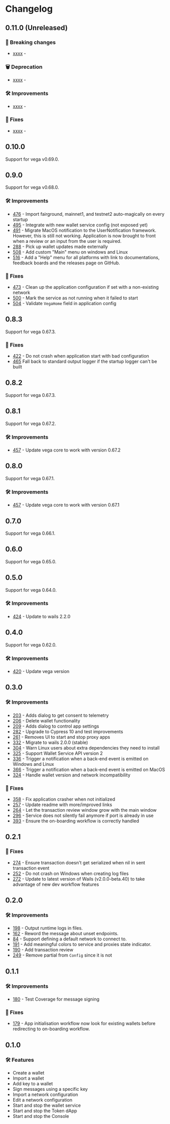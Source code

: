 # Changelog

## 0.11.0 (Unreleased)

### 🚨 Breaking changes

- [xxxx](https://github.com/vegaprotocol/vegawallet-desktop/issues/xxxx) -

### 🗑️ Deprecation

- [xxxx](https://github.com/vegaprotocol/vegawallet-desktop/issues/xxxx) -

### 🛠 Improvements

- [xxxx](https://github.com/vegaprotocol/vegawallet-desktop/issues/xxxx) -

### 🐛 Fixes

- [xxxx](https://github.com/vegaprotocol/vegawallet-desktop/issues/xxxx) -

## 0.10.0

Support for vega v0.69.0.

## 0.9.0

Support for vega v0.68.0.

### 🛠 Improvements

- [476](https://github.com/vegaprotocol/vegawallet-desktop/issues/476) - Import fairground, mainnet1, and testnet2 auto-magically on every startup
- [495](https://github.com/vegaprotocol/vegawallet-desktop/issues/495) - Integrate with new wallet service config (not exposed yet)
- [491](https://github.com/vegaprotocol/vegawallet-desktop/issues/491) - Migrate MacOS notification to the UserNotification framework. However, this is still not working. Application is now brought to front when a review or an input from the user is required.
- [288](https://github.com/vegaprotocol/vegawallet-desktop/issues/288) - Pick up wallet updates made externally
- [508](https://github.com/vegaprotocol/vegawallet-desktop/issues/508) - Add custom "Main" menu on windows and Linux
- [516](https://github.com/vegaprotocol/vegawallet-desktop/issues/516) - Add a "Help" menu for all platforms with link to documentations, feedback boards and the releases page on GitHub.

### 🐛 Fixes

- [473](https://github.com/vegaprotocol/vegawallet-desktop/issues/473) - Clean up the application configuration if set with a non-existing network
- [500](https://github.com/vegaprotocol/vegawallet-desktop/issues/500) - Mark the service as not running when it failed to start
- [504](https://github.com/vegaprotocol/vegawallet-desktop/issues/504) - Validate `VegaHome` field in application config

## 0.8.3

Support for vega 0.67.3.

### 🐛 Fixes

- [422](https://github.com/vegaprotocol/vegawallet-desktop/issues/422) - Do not crash when application start with bad configuration
- [465](https://github.com/vegaprotocol/vegawallet-desktop/issues/465) Fall back to standard output logger if the startup logger can't be built

## 0.8.2

Support for vega 0.67.3.

## 0.8.1

Support for vega 0.67.2.

### 🛠 Improvements

- [457](https://github.com/vegaprotocol/vegawallet-desktop/issues/457) - Update vega core to work with version 0.67.2

## 0.8.0

Support for vega 0.67.1.

### 🛠 Improvements

- [457](https://github.com/vegaprotocol/vegawallet-desktop/issues/457) - Update vega core to work with version 0.67.1

## 0.7.0

Support for vega 0.66.1.

## 0.6.0

Support for vega 0.65.0.

## 0.5.0

Support for vega 0.64.0.

### 🛠 Improvements

- [424](https://github.com/vegaprotocol/vegawallet-desktop/issues/424) - Update to wails 2.2.0

## 0.4.0

Support for vega 0.62.0.

### 🛠 Improvements

- [420](https://github.com/vegaprotocol/vegawallet-desktop/issues/420) - Update vega version

## 0.3.0

### 🛠 Improvements

- [203](https://github.com/vegaprotocol/vegawallet-desktop/issues/203) - Adds dialog to get consent to telemetry
- [206](https://github.com/vegaprotocol/vegawallet-desktop/issues/206) - Delete wallet functionality
- [209](https://github.com/vegaprotocol/vegawallet-desktop/issues/209) - Adds dialog to control app settings
- [282](https://github.com/vegaprotocol/vegawallet-desktop/pull/283) - Upgrade to Cypress 10 and test improvements
- [261](https://github.com/vegaprotocol/vegawallet-desktop/issues/261) - Removes UI to start and stop proxy apps
- [332](https://github.com/vegaprotocol/vegawallet-desktop/issues/332) - Migrate to wails 2.0.0 (stable)
- [304](https://github.com/vegaprotocol/vegawallet-desktop/issues/304) - Warn Linux users about extra dependencies they need to install
- [325](https://github.com/vegaprotocol/vegawallet-desktop/issues/325) - Support Wallet Service API version 2
- [336](https://github.com/vegaprotocol/vegawallet-desktop/issues/336) - Trigger a notification when a back-end event is emitted on Windows and Linux
- [366](https://github.com/vegaprotocol/vegawallet-desktop/issues/366) - Trigger a notification when a back-end event is emitted on MacOS
- [324](https://github.com/vegaprotocol/vegawallet-desktop/issues/324) - Handle wallet version and network incompatibility

### 🐛 Fixes

- [358](https://github.com/vegaprotocol/vegawallet-desktop/issues/358) - Fix application crasher when not initialized
- [257](https://github.com/vegaprotocol/vegawallet-desktop/issues/257) - Update readme with more/improved links
- [264](https://github.com/vegaprotocol/vegawallet-desktop/issues/264) - Let the transaction review window grow with the main window
- [296](https://github.com/vegaprotocol/vegawallet-desktop/issues/296) - Service does not silently fail anymore if port is already in use
- [393](https://github.com/vegaprotocol/vegawallet-desktop/issues/393) - Ensure the on-boarding workflow is correctly handled

## 0.2.1

### 🐛 Fixes

- [274](https://github.com/vegaprotocol/vegawallet-desktop/issues/274) - Ensure transaction doesn't get serialized when nil in sent transaction event
- [252](https://github.com/vegaprotocol/vegawallet-desktop/issues/252) - Do not crash on Windows when creating log files
- [272](https://github.com/vegaprotocol/vegawallet-desktop/pull/272) - Update to latest version of Wails (v2.0.0-beta.40) to take advantage of new dev workflow features

## 0.2.0

### 🛠 Improvements

- [198](https://github.com/vegaprotocol/vegawallet-desktop/pull/198) - Output runtime logs in files.
- [162](https://github.com/vegaprotocol/vegawallet-desktop/pull/162) - Reword the message about unset endpoints.
- [84](https://github.com/vegaprotocol/vegawallet-desktop/pull/84) - Support defining a default network to connect to.
- [191](https://github.com/vegaprotocol/vegawallet-desktop/pull/191) - Add meaningful colors to service and proxies state indicator.
- [190](https://github.com/vegaprotocol/vegawallet-desktop/pull/190) - Add transaction review
- [249](https://github.com/vegaprotocol/vegawallet-desktop/pull/249) - Remove partial from `Config` since it is not

## 0.1.1

### 🛠 Improvements

- [180](https://github.com/vegaprotocol/vegawallet-desktop/pull/180) - Test Coverage for message signing

### 🐛 Fixes

- [179](https://github.com/vegaprotocol/vegawallet-desktop/pull/179) - App initialisation workflow now look for existing wallets before redirecting to on-boarding workflow.

## 0.1.0

### 🛠 Features

- Create a wallet
- Import a wallet
- Add key to a wallet
- Sign messages using a specific key
- Import a network configuration
- Edit a network configuration
- Start and stop the wallet service
- Start and stop the Token dApp
- Start and stop the Console
